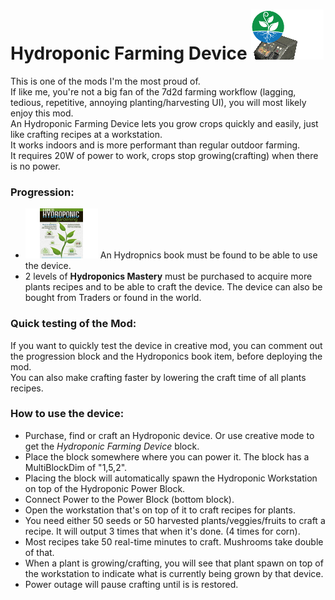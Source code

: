 <!--Read this in github to have all the visuals and formatting: https://github.com/manux32/7dtdSdxMods/tree/master/Manux_HydroponicFarm-->
# Hydroponic Farming Device ![hydroFarm](Icons/hydroponicFarmPower.png)

This is one of the mods I'm the most proud of.  
If like me, you're not a big fan of the 7d2d farming workflow (lagging, tedious, repetitive, annoying planting/harvesting UI), you will most likely enjoy this mod.  
An Hydroponic Farming Device lets you grow crops quickly and easily, just like crafting recipes at a workstation.  
It works indoors and is more performant than regular outdoor farming.  
It requires 20W of power to work, crops stop growing(crafting) when there is no power.  

### Progression:
- ![hydroBook](Icons/hydroponicsBook.png) An Hydropnics book must be found to be able to use the device.
- 2 levels of **Hydroponics Mastery** must be purchased to acquire more plants recipes and to be able to craft the device. The device can also be bought from Traders or found in the world.

### Quick testing of the Mod:
If you want to quickly test the device in creative mod, you can comment out the progression block and the Hydroponics book item, before deploying the mod.  
You can also make crafting faster by lowering the craft time of all plants recipes.

### How to use the device:
- Purchase, find or craft an Hydroponic device. Or use creative mode to get the *Hydroponic Farming Device* block.
- Place the block somewhere where you can power it. The block has a MultiBlockDim of "1,5,2".
- Placing the block will automatically spawn the Hydroponic Workstation on top of the Hydroponic Power Block.
- Connect Power to the Power Block (bottom block).
- Open the workstation that's on top of it to craft recipes for plants.
- You need either 50 seeds or 50 harvested plants/veggies/fruits to craft a recipe. It will output 3 times that when it's done. (4 times for corn).
- Most recipes take 50 real-time minutes to craft. Mushrooms take double of that.
- When a plant is growing/crafting, you will see that plant spawn on top of the workstation to indicate what is currently being grown by that device.
- Power outage will pause crafting until is is restored.
